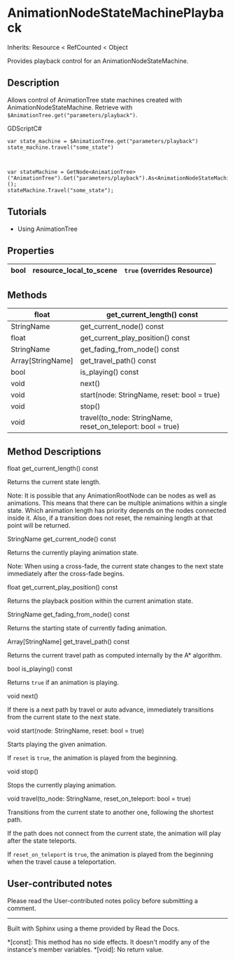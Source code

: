 # AnimationNodeStateMachinePlayback

Inherits: Resource < RefCounted < Object

Provides playback control for an AnimationNodeStateMachine.

## Description

Allows control of AnimationTree state machines created with
AnimationNodeStateMachine. Retrieve with
`$AnimationTree.get("parameters/playback")`.

GDScriptC#

    
    
    var state_machine = $AnimationTree.get("parameters/playback")
    state_machine.travel("some_state")
    
    
    
    var stateMachine = GetNode<AnimationTree>("AnimationTree").Get("parameters/playback").As<AnimationNodeStateMachinePlayback>();
    stateMachine.Travel("some_state");
    

## Tutorials

  * Using AnimationTree

## Properties

bool | resource_local_to_scene | `true` (overrides Resource)  
---|---|---  
  
## Methods

float | get_current_length() const  
---|---  
StringName | get_current_node() const  
float | get_current_play_position() const  
StringName | get_fading_from_node() const  
Array[StringName] | get_travel_path() const  
bool | is_playing() const  
void | next()  
void | start(node: StringName, reset: bool = true)  
void | stop()  
void | travel(to_node: StringName, reset_on_teleport: bool = true)  
  
## Method Descriptions

float get_current_length() const

Returns the current state length.

Note: It is possible that any AnimationRootNode can be nodes as well as
animations. This means that there can be multiple animations within a single
state. Which animation length has priority depends on the nodes connected
inside it. Also, if a transition does not reset, the remaining length at that
point will be returned.

StringName get_current_node() const

Returns the currently playing animation state.

Note: When using a cross-fade, the current state changes to the next state
immediately after the cross-fade begins.

float get_current_play_position() const

Returns the playback position within the current animation state.

StringName get_fading_from_node() const

Returns the starting state of currently fading animation.

Array[StringName] get_travel_path() const

Returns the current travel path as computed internally by the A* algorithm.

bool is_playing() const

Returns `true` if an animation is playing.

void next()

If there is a next path by travel or auto advance, immediately transitions
from the current state to the next state.

void start(node: StringName, reset: bool = true)

Starts playing the given animation.

If `reset` is `true`, the animation is played from the beginning.

void stop()

Stops the currently playing animation.

void travel(to_node: StringName, reset_on_teleport: bool = true)

Transitions from the current state to another one, following the shortest
path.

If the path does not connect from the current state, the animation will play
after the state teleports.

If `reset_on_teleport` is `true`, the animation is played from the beginning
when the travel cause a teleportation.

## User-contributed notes

Please read the User-contributed notes policy before submitting a comment.

* * *

Built with Sphinx using a theme provided by Read the Docs.

  *[const]: This method has no side effects. It doesn't modify any of the instance's member variables.
  *[void]: No return value.

